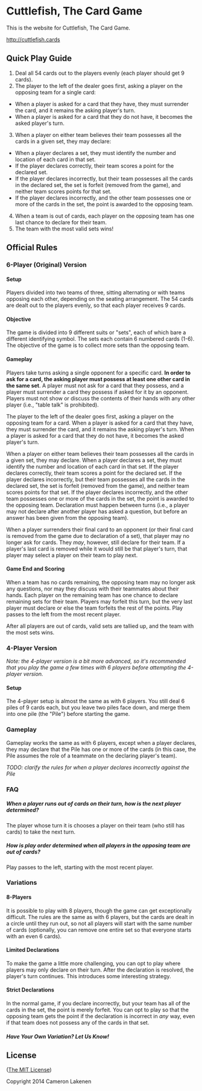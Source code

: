 # Cuttlefish, The Card Game

This is the website for Cuttlefish, The Card Game.

http://cuttlefish.cards

## Quick Play Guide

1. Deal all 54 cards out to the players evenly (each player should get 9 cards).
2. The player to the left of the dealer goes first, asking a player on the opposing team for a single card:
  - When a player is asked for a card that they have, they must surrender the card, and it remains the asking player's turn.
  - When a player is asked for a card that they do not have, it becomes the asked player's turn.
3. When a player on either team believes their team possesses all the cards in a given set, they may declare:
  - When a player declares a set, they must identify the number and location of each card in that set.
  - If the player declares correctly, their team scores a point for the declared set.
  - If the player declares incorrectly, but their team possesses all the cards in the declared set, the set is forfeit (removed from the game), and neither team scores points for that set.
  - If the player declares incorrectly, and the other team possesses one or more of the cards in the set, the point is awarded to the opposing team.
4. When a team is out of cards, each player on the opposing team has one last chance to declare for their team.
5. The team with the most valid sets wins!


## Official Rules

### 6-Player (Original) Version

#### Setup

Players divided into two teams of three, sitting alternating or with teams opposing each other, depending on the seating arrangement. The 54 cards are dealt out to the players evenly, so that each player receives 9 cards.

#### Objective

The game is divided into 9 different suits or "sets", each of which bare a different identifying symbol. The sets each contain 6 numbered cards (1-6). The objective of the game is to collect more sets than the opposing team.

#### Gameplay

Players take turns asking a single opponent for a specific card. **In order to ask for a card, the asking player must possess at least one other card in the same set**. A player must not ask for a card that they possess, and a player must surrender a card they possess if asked for it by an opponent. Players must not show or discuss the contents of their hands with any other player (i.e., "table talk" is prohibited).

The player to the left of the dealer goes first, asking a player on the opposing team for a card. When a player is asked for a card that they have, they must surrender the card, and it remains the asking player's turn. When a player is asked for a card that they do not have, it becomes the asked player's turn.

When a player on either team believes their team possesses all the cards in a given set, they may declare. When a player declares a set, they must identify the number and location of each card in that set. If the player declares correctly, their team scores a point for the declared set. If the player declares incorrectly, but their team possesses all the cards in the declared set, the set is forfeit (removed from the game), and neither team scores points for that set. If the player declares incorrectly, and the other team possesses one or more of the cards in the set, the point is awarded to the opposing team. Declaration must happen between turns (i.e., a player may not declare after another player has asked a question, but before an answer has been given from the opposing team).

When a player surrenders their final card to an opponent (or their final card is removed from the game due to declaration of a set), that player may no longer ask for cards. They *may*, however, still declare for their team. If a player's last card is removed while it would still be that player's turn, that player may select a player on their team to play next.

#### Game End and Scoring

When a team has no cards remaining, the opposing team may no longer ask any questions, nor may they discuss with their teammates about their hands. Each player on the remaining team has one chance to declare remaining sets for their team. Players may forfeit this turn, but the very last player must declare or else the team forfeits the rest of the points. Play passes to the left from the most recent player.

After all players are out of cards, valid sets are tallied up, and the team with the most sets wins.


### 4-Player Version

*Note: the 4-player version is a bit more advanced, so it's recommended that you play the game a few times with 6 players before attempting the 4-player version.*

#### Setup

The 4-player setup is almost the same as with 6 players. You still deal 6 piles of 9 cards each, but you leave two piles face down, and merge them into one pile (the "Pile") before starting the game.

### Gameplay

Gameplay works the same as with 6 players, except when a player declares, they may declare that the Pile has one or more of the cards (in this case, the Pile assumes the role of a teammate on the declaring player's team).

*TODO: clarify the rules for when a player declares incorrectly against the Pile*


### FAQ

##### When a player runs out of cards on their turn, how is the next player determined?
The player whose turn it is chooses a player on their team (who still has cards) to take the next turn.

##### How is play order determined when all players in the opposing team are out of cards?
Play passes to the left, starting with the most recent player.


### Variations

#### 8-Players

It is possible to play with 8 players, though the game can get exceptionally difficult. The rules are the same as with 6 players, but the cards are dealt in a circle until they run out, so not all players will start with the same number of cards (optionally, you can remove one entire set so that everyone starts with an even 6 cards).

#### Limited Declarations

To make the game a little more challenging, you can opt to play where players may only declare on their turn. After the declaration is resolved, the player's turn continues. This introduces some interesting strategy.

#### Strict Declarations

In the normal game, if you declare incorrectly, but your team has all of the cards in the set, the point is merely forfeit. You can opt to play so that the opposing team gets the point if the declaration is incorrect in *any* way, even if that team does not possess any of the cards in that set.


#### *Have Your Own Variation? Let Us Know!*

## License

([The MIT License](LICENSE))

Copyright 2014 Cameron Lakenen
